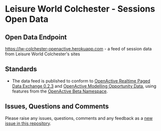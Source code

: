 # Leisure World Colchester -  Sessions Open Data

## Open Data Endpoint
https://lw-colchester-openactive.herokuapp.com - a feed of session data from Leisure World Colchester's sites

## Standards
- The data feed is published to conform to [OpenActive Realtime Paged Data Exchange 0.2.3](https://www.openactive.io/realtime-paged-data-exchange/0.2.3/) and [OpenActive Modelling Opportunity Data](https://www.openactive.io/modelling-opportunity-data/), using features from the [OpenActive Beta Namespace](https://www.openactive.io/ns-beta/).

## Issues, Questions and Comments
Please raise any issues, questions, comments and any feedback as a [new issue in this repository](https://github.com/LeisureWorldColchester/opendata/issues).
